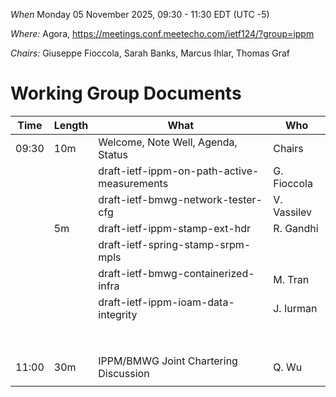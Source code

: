 *When*   Monday 05 November 2025, 09:30 - 11:30 EDT (UTC -5)

*Where:*  Agora, https://meetings.conf.meetecho.com/ietf124/?group=ippm

*Chairs:* Giuseppe Fioccola, Sarah Banks, Marcus Ihlar, Thomas Graf

# Working Group Documents

| Time    | Length | What                                        | Who          |
|---------|--------|---------------------------------------------|--------------|
| 09:30   | 10m    | Welcome, Note Well, Agenda, Status          | Chairs       |
|         |        | draft-ietf-ippm-on-path-active-measurements | G. Fioccola  |
|         |        | draft-ietf-bmwg-network-tester-cfg          | V. Vassilev  |
|         | 5m     | draft-ietf-ippm-stamp-ext-hdr	             | R. Gandhi    |
|         |        | draft-ietf-spring-stamp-srpm-mpls           |              |
|         |        | draft-ietf-bmwg-containerized-infra         | M. Tran      |
|         |        | draft-ietf-ippm-ioam-data-integrity         | J. Iurman    |
|         |        |                              	             |              |
|         |        |                              	             |              |
|         |        |                              	             |              |
|         |        |                              	             |              |
|         |        |                              	             |              |
|         |        |                              	             |              |
|         |        |                              	             |              |
|         |        |                              	             |              |
| 11:00   | 30m    | IPPM/BMWG Joint Chartering Discussion       | Q. Wu        |
|         |        |                              	             |              |
